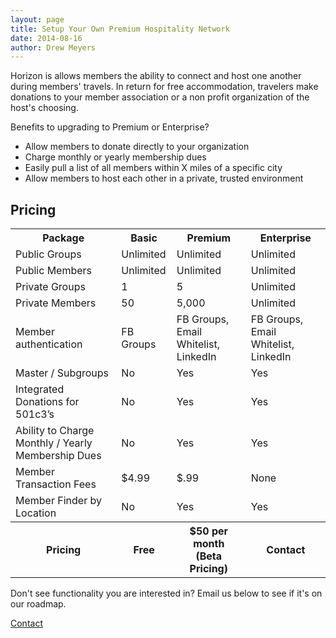 ```yaml
---
layout: page
title: Setup Your Own Premium Hospitality Network
date: 2014-08-16
author: Drew Meyers
---
```

Horizon is allows members the ability to connect and host one another during members' travels. In return for free accommodation, travelers make donations to your member association or a non profit organization of the host's choosing.

Benefits to upgrading to Premium or Enterprise?

<ul>
	<li>Allow members to donate directly to your organization</li>
	<li>Charge monthly or yearly membership dues</li>
	<li>Easily pull a list of all members within X miles of a specific city</li>
	<li>Allow members to host each other in a private, trusted environment</li>
</ul>

<h2 class="text-center">Pricing</h2>

<table class="pricing-table margin-b">
  <tbody>
    <tr>
      <th>Package</th>
      <th>Basic</th>
      <th>Premium</th>
      <th>Enterprise</th>
    </tr>
    <tr>
      <td>Public Groups</td>
      <td>Unlimited</td>
      <td>Unlimited</td>
      <td>Unlimited</td>
    </tr>
    <tr>
      <td>Public Members</td>
      <td>Unlimited</td>
      <td>Unlimited</td>
      <td>Unlimited</td>
    </tr>
    <tr>
      <td>Private Groups</td>
      <td>1</td>
      <td>5</td>
      <td>Unlimited</td>
    </tr>
    <tr>
      <td>Private Members</td>
      <td>50</td>
      <td>5,000</td>
      <td>Unlimited</td>
    </tr>
    <tr>
      <td>Member authentication</td>
      <td>FB Groups</td>
      <td>FB Groups, Email Whitelist, LinkedIn</td>
      <td>FB Groups, Email Whitelist, LinkedIn</td>
    </tr>
    <tr>
      <td>Master / Subgroups</td>
      <td>No</td>
      <td>Yes</td>
      <td>Yes</td>
    </tr>
    <tr>
      <td>Integrated Donations for 501c3’s</td>
      <td>No</td>
      <td>Yes</td>
      <td>Yes</td>
    </tr>
    <tr>
      <td>Ability to Charge Monthly / Yearly Membership Dues</td>
      <td>No</td>
      <td>Yes</td>
      <td>Yes</td>
    </tr>
    <tr>
      <td>Member Transaction Fees</td>
      <td>$4.99</td>
      <td>$.99</td>
      <td>None</td>
    </tr>
    <tr>
      <td>Member Finder by Location</td>
      <td>No</td>
      <td>Yes</td>
      <td>Yes</td>
    </tr>
    <tr>
      <th>Pricing</th>
      <th>Free</th>
      <th>$50 per month<br>(Beta Pricing)</th>
      <th>Contact</th>
    </tr>
  </tbody>
</table>

Don't see functionality you are interested in? Email us below to see if it's on our roadmap.

<a href="mailto:support@horizonapp.co" class="btn btn--full">Contact</a>